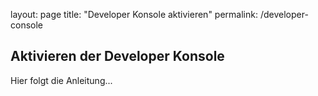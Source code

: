 layout: page
title: "Developer Konsole aktivieren"
permalink: /developer-console

## Aktivieren der Developer Konsole

Hier folgt die Anleitung...
